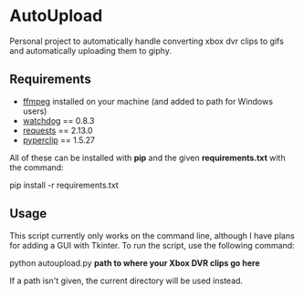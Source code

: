 # AutoUpload
Personal project to automatically handle converting xbox dvr clips to gifs and automatically uploading them to giphy.

## Requirements
* [ffmpeg](https://ffmpeg.org/) installed on your machine (and added to path for Windows users)
* [watchdog](https://pypi.python.org/pypi/watchdog) == 0.8.3
* [requests](http://docs.python-requests.org/en/master/) == 2.13.0
* [pyperclip](https://pypi.python.org/pypi/pyperclip) == 1.5.27

All of these can be installed with **pip** and the given **requirements.txt** with the command:
  
pip install -r requirements.txt

## Usage
This script currently only works on the command line, although I have plans for adding a GUI with Tkinter. To run the script, use the following command:

python autoupload.py **path to where your Xbox DVR clips go here**

If a path isn't given, the current directory will be used instead.
